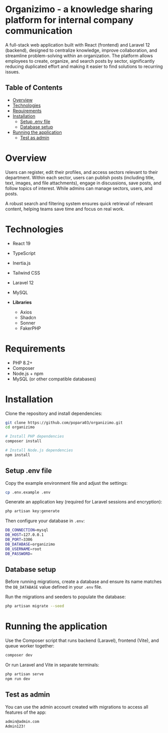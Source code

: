 # Organizimo - a knowledge sharing platform for internal company communication

A full-stack web application built with React (frontend) and Laravel 12 (backend), designed to centralize knowledge, improve collaboration, and streamline problem-solving within an organization. The platform allows employees to create, organize, and search posts by sector, significantly reducing duplicated effort and making it easier to find solutions to recurring issues.

## Table of Contents
- [Overview](#overview)
- [Technologies](#technologies)
- [Requirements](#requirements)
- [Installation](#installation)
  - [Setup .env file](#setup-env-file)
  - [Database setup](#database-setup)
- [Running the application](#running-the-application)
  - [Test as admin](#test-as-admin)

# Overview

Users can register, edit their profiles, and access sectors relevant to their department. Within each sector, users can publish posts (including title, text, images, and file attachments), engage in discussions, save posts, and follow topics of interest. While admins can manage sectors, users, and posts.

A robust search and filtering system ensures quick retrieval of relevant content, helping teams save time and focus on real work.

# Technologies
- React 19
- TypeScript
- Inertia.js
- Tailwind CSS
- Laravel 12
- MySQL

- **Libraries**
  - Axios
  - Shadcn
  - Sonner
  - FakerPHP

# Requirements
- PHP 8.2+
- Composer
- Node.js + npm
- MySQL (or other compatible databases)

# Installation
Clone the repository and install dependencies:

```bash
git clone https://github.com/popara03/organizimo.git
cd organizimo

# Install PHP dependencies
composer install

# Install Node.js dependencies
npm install
```

## Setup .env file
Copy the example environment file and adjust the settings:
```bash
cp .env.example .env
```

Generate an application key (required for Laravel sessions and encryption):
```bash
php artisan key:generate
```

Then configure your database in ```.env```:
```bash
DB_CONNECTION=mysql
DB_HOST=127.0.0.1
DB_PORT=3306
DB_DATABASE=organizimo
DB_USERNAME=root
DB_PASSWORD=
```

## Database setup
Before running migrations, create a database and ensure its name matches the ```DB_DATABASE``` value defined in your ```.env``` file.

Run the migrations and seeders to populate the database:
```bash
php artisan migrate --seed
```

# Running the application
Use the Composer script that runs backend (Laravel), frontend (Vite), and queue worker together:
```bash
composer dev
```
Or run Laravel and Vite in separate terminals:
```bash
php artisan serve
npm run dev
```

## Test as admin
You can use the admin account created with migrations to access all features of the app:
```bash
admin@admin.com
Admin123!
```

